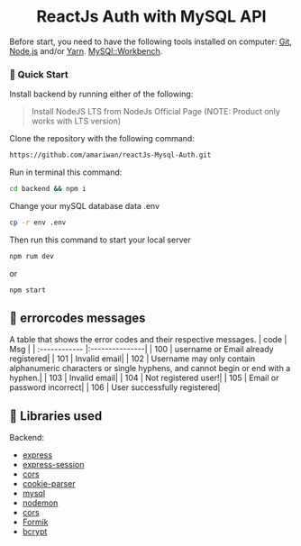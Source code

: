 


<h1 align="center">
  ReactJs Auth with MySQL API
</h1>


Before start, you need to have the following tools installed on computer: [Git](https://git-scm.com), [Node.js](https://nodejs.org/en/) and/or [Yarn](https://yarnpkg.com/). [MySQl::Workbench](https://www.mysql.com/products/workbench/).



### 📗 Quick Start

Install backend by running either of the following:
> Install NodeJS LTS from NodeJs Official Page (NOTE: Product only works with LTS version)

Clone the repository with the following command:
```bash
https://github.com/amariwan/reactJs-Mysql-Auth.git
```
Run in terminal this command:
```bash
cd backend && npm i 
```

Change your mySQL database data .env
```bash
cp -r env .env
```
Then run this command to start your local server
```bash
npm rum dev 
```
or
```bash
npm start
```

## 🦠  errorcodes messages 

A table that shows the error codes and their respective messages.
| code  | Msg  |
| :------------ |:---------------|
| 100 | username or Email already registered|
| 101 | Invalid email|
| 102 | Username may only contain alphanumeric characters or single hyphens, and cannot begin or end with a hyphen.|
| 103 | Invalid email|
| 104 | Not registered user!|
| 105 | Email or password incorrect|
| 106 | User successfully registered|

## 🚀 Libraries used

  Backend: 
* [express](https://www.npmjs.com/package/express)
* [express-session](https://www.npmjs.com/package/express-session)
* [cors](https://www.npmjs.com/package/cors)
* [cookie-parser](https://www.npmjs.com/package/cookie-parser)
* [mysql](https://www.npmjs.com/package/mysql)
* [nodemon](https://www.npmjs.com/package/nodemon)
* [cors](https://www.npmjs.com/package/cors)
* [Formik](https://www.npmjs.com/package/formik)
* [bcrypt](https://www.npmjs.com/package/bcrypt)
